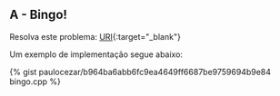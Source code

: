 
## A - Bingo!

Resolva este problema:
[URI][uri-1136]{:target="_blank"}


Um exemplo de implementação segue abaixo:

{% gist paulocezar/b964ba6abb6fc9ea4649ff6687be9759694b9e84 bingo.cpp %}

[uri-1136]:		https://www.urionlinejudge.com.br/judge/pt/problems/view/1136
